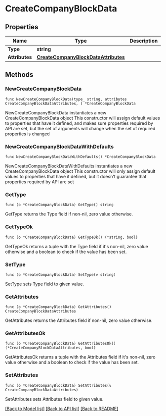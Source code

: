 # CreateCompanyBlockData

## Properties

Name | Type | Description | Notes
------------ | ------------- | ------------- | -------------
**Type** | **string** |  | 
**Attributes** | [**CreateCompanyBlockDataAttributes**](CreateCompanyBlockDataAttributes.md) |  | 

## Methods

### NewCreateCompanyBlockData

`func NewCreateCompanyBlockData(type_ string, attributes CreateCompanyBlockDataAttributes, ) *CreateCompanyBlockData`

NewCreateCompanyBlockData instantiates a new CreateCompanyBlockData object
This constructor will assign default values to properties that have it defined,
and makes sure properties required by API are set, but the set of arguments
will change when the set of required properties is changed

### NewCreateCompanyBlockDataWithDefaults

`func NewCreateCompanyBlockDataWithDefaults() *CreateCompanyBlockData`

NewCreateCompanyBlockDataWithDefaults instantiates a new CreateCompanyBlockData object
This constructor will only assign default values to properties that have it defined,
but it doesn't guarantee that properties required by API are set

### GetType

`func (o *CreateCompanyBlockData) GetType() string`

GetType returns the Type field if non-nil, zero value otherwise.

### GetTypeOk

`func (o *CreateCompanyBlockData) GetTypeOk() (*string, bool)`

GetTypeOk returns a tuple with the Type field if it's non-nil, zero value otherwise
and a boolean to check if the value has been set.

### SetType

`func (o *CreateCompanyBlockData) SetType(v string)`

SetType sets Type field to given value.


### GetAttributes

`func (o *CreateCompanyBlockData) GetAttributes() CreateCompanyBlockDataAttributes`

GetAttributes returns the Attributes field if non-nil, zero value otherwise.

### GetAttributesOk

`func (o *CreateCompanyBlockData) GetAttributesOk() (*CreateCompanyBlockDataAttributes, bool)`

GetAttributesOk returns a tuple with the Attributes field if it's non-nil, zero value otherwise
and a boolean to check if the value has been set.

### SetAttributes

`func (o *CreateCompanyBlockData) SetAttributes(v CreateCompanyBlockDataAttributes)`

SetAttributes sets Attributes field to given value.



[[Back to Model list]](../README.md#documentation-for-models) [[Back to API list]](../README.md#documentation-for-api-endpoints) [[Back to README]](../README.md)


